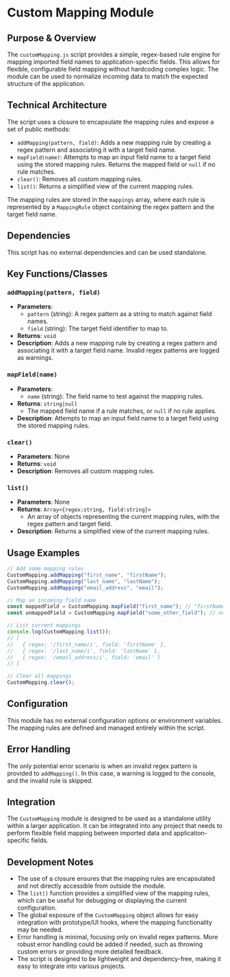 # Custom Mapping Module

## Purpose & Overview

The `customMapping.js` script provides a simple, regex-based rule engine for mapping imported field names to application-specific fields. This allows for flexible, configurable field mapping without hardcoding complex logic. The module can be used to normalize incoming data to match the expected structure of the application.

## Technical Architecture

The script uses a closure to encapsulate the mapping rules and expose a set of public methods:

- `addMapping(pattern, field)`: Adds a new mapping rule by creating a regex pattern and associating it with a target field name.
- `mapField(name)`: Attempts to map an input field name to a target field using the stored mapping rules. Returns the mapped field or `null` if no rule matches.
- `clear()`: Removes all custom mapping rules.
- `list()`: Returns a simplified view of the current mapping rules.

The mapping rules are stored in the `mappings` array, where each rule is represented by a `MappingRule` object containing the regex pattern and the target field name.

## Dependencies

This script has no external dependencies and can be used standalone.

## Key Functions/Classes

### `addMapping(pattern, field)`

- **Parameters**:
  - `pattern` (string): A regex pattern as a string to match against field names.
  - `field` (string): The target field identifier to map to.
- **Returns**: `void`
- **Description**: Adds a new mapping rule by creating a regex pattern and associating it with a target field name. Invalid regex patterns are logged as warnings.

### `mapField(name)`

- **Parameters**:
  - `name` (string): The field name to test against the mapping rules.
- **Returns**: `string|null`
  - The mapped field name if a rule matches, or `null` if no rule applies.
- **Description**: Attempts to map an input field name to a target field using the stored mapping rules.

### `clear()`

- **Parameters**: None
- **Returns**: `void`
- **Description**: Removes all custom mapping rules.

### `list()`

- **Parameters**: None
- **Returns**: `Array<{regex:string, field:string}>`
  - An array of objects representing the current mapping rules, with the regex pattern and target field.
- **Description**: Returns a simplified view of the current mapping rules.

## Usage Examples

```javascript
// Add some mapping rules
CustomMapping.addMapping("first_name", "firstName");
CustomMapping.addMapping("last_name", "lastName");
CustomMapping.addMapping("email_address", "email");

// Map an incoming field name
const mappedField = CustomMapping.mapField("first_name"); // "firstName"
const unmappedField = CustomMapping.mapField("some_other_field"); // null

// List current mappings
console.log(CustomMapping.list());
// [
//   { regex: '/first_name/i', field: 'firstName' },
//   { regex: '/last_name/i', field: 'lastName' },
//   { regex: '/email_address/i', field: 'email' }
// ]

// Clear all mappings
CustomMapping.clear();
```

## Configuration

This module has no external configuration options or environment variables. The mapping rules are defined and managed entirely within the script.

## Error Handling

The only potential error scenario is when an invalid regex pattern is provided to `addMapping()`. In this case, a warning is logged to the console, and the invalid rule is skipped.

## Integration

The `CustomMapping` module is designed to be used as a standalone utility within a larger application. It can be integrated into any project that needs to perform flexible field mapping between imported data and application-specific fields.

## Development Notes

- The use of a closure ensures that the mapping rules are encapsulated and not directly accessible from outside the module.
- The `list()` function provides a simplified view of the mapping rules, which can be useful for debugging or displaying the current configuration.
- The global exposure of the `CustomMapping` object allows for easy integration with prototype/UI hooks, where the mapping functionality may be needed.
- Error handling is minimal, focusing only on invalid regex patterns. More robust error handling could be added if needed, such as throwing custom errors or providing more detailed feedback.
- The script is designed to be lightweight and dependency-free, making it easy to integrate into various projects.
